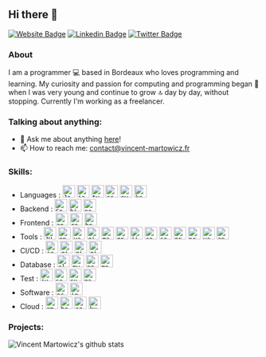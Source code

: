 ## Hi there 👋

<!--
**vmartowicz/vmartowicz** is a ✨ _special_ ✨ repository because its `README.md` (this file) appears on your GitHub profile.

Here are some ideas to get you started:

- 🔭 I’m currently working on ...
- 🌱 I’m currently learning ...
- 👯 I’m looking to collaborate on ...
- 🤔 I’m looking for help with ...
- 💬 Ask me about ...
- 📫 How to reach me: ...
- 😄 Pronouns: ...
- ⚡ Fun fact: ...
-->

[![Website Badge](https://img.shields.io/badge/My%20Portfolio-3b5998?style=flat-square&logo=google-chrome&logoColor=white)](https://www.vincent-martowicz.fr/portfolio)
[![Linkedin Badge](https://img.shields.io/badge/-Vincent%20Martowicz-0e76a8?style=flat-square&logo=Linkedin&logoColor=white)](https://linkedin.com/in/vincentmartowicz/)
[![Twitter Badge](https://img.shields.io/badge/-@vmartowicz-00acee?style=flat-square&logo=Twitter&logoColor=white)](https://twitter.com/vmartowicz)
<br/>

### About

I am a programmer 💻 based in Bordeaux who loves programming and learning. My curiosity and passion for computing and programming began 🚀 when I was very young and continue to grow 🔝 day by day, without stopping.
Currently I'm working as a freelancer.

### Talking about anything:

- 💬 Ask me about anything [here](https://github.com/vmartowicz/vmartowicz/issues/)! 
- 📫 How to reach me: contact@vincent-martowicz.fr

### Skills:

- Languages :
  <code><img height="25" src="https://cdn.jsdelivr.net/gh/devicons/devicon@latest/icons/java/java-original.svg" alt="Java"></code>
  <code><img height="25" src="https://cdn.jsdelivr.net/gh/devicons/devicon@latest/icons/javascript/javascript-original.svg" alt="javascript"></code>
  <code><img height="25" src="https://cdn.jsdelivr.net/gh/devicons/devicon@latest/icons/typescript/typescript-original.svg" alt="typescript"></code>
  <code><img height="25" src="https://cdn.jsdelivr.net/gh/devicons/devicon@latest/icons/scala/scala-original.svg" alt="scala"></code>
  <code><img height="25" src="https://cdn.jsdelivr.net/gh/devicons/devicon@latest/icons/python/python-original.svg" alt="python"></code>
  <code><img height="25" src="https://cdn.jsdelivr.net/gh/devicons/devicon@latest/icons/kotlin/kotlin-original.svg" alt="kotlin"></code>
- Backend :
  <code><img height="25" src="https://cdn.jsdelivr.net/gh/devicons/devicon@latest/icons/spring/spring-original.svg" alt="Spring"></code>
  <code><img height="25" src="https://cdn.jsdelivr.net/gh/devicons/devicon@latest/icons/hibernate/hibernate-original.svg" alt="hibernate"></code>
  <code><img height="25" src="https://cdn.jsdelivr.net/gh/devicons/devicon@latest/icons/nodejs/nodejs-original.svg" alt="node"></code>
- Frontend :
  <code><img height="25" src="https://cdn.jsdelivr.net/gh/devicons/devicon@latest/icons/angular/angular-original.svg" alt="angular"></code>
  <code><img height="25" src="https://cdn.jsdelivr.net/gh/devicons/devicon@latest/icons/react/react-original.svg" alt="react"></code>
  <code><img height="25" src="https://cdn.jsdelivr.net/gh/devicons/devicon@latest/icons/bootstrap/bootstrap-original.svg" alt="bootstrap"></code>
- Tools :
  <code><img height="25" src="https://upload.wikimedia.org/wikipedia/commons/5/56/JHipster-logo.png" alt="JHipster"></code>
  <code><img height="25" src="https://cdn.jsdelivr.net/gh/devicons/devicon@latest/icons/npm/npm-original-wordmark.svg" alt="npm"></code>
  <code><img height="25" src="https://cdn.jsdelivr.net/gh/devicons/devicon@latest/icons/yarn/yarn-original.svg" alt="yarn"></code>
  <code><img height="25" src="https://cdn.jsdelivr.net/gh/devicons/devicon@latest/icons/git/git-original.svg" alt="git"></code>
  <code><img height="25" src="https://cdn.jsdelivr.net/gh/devicons/devicon@latest/icons/maven/maven-original.svg" alt="maven"></code>
  <code><img height="25" src="https://cdn.jsdelivr.net/gh/devicons/devicon@latest/icons/gradle/gradle-original.svg" alt="gradle"></code>
  <code><img height="25" src="https://cdn.jsdelivr.net/gh/devicons/devicon@latest/icons/jira/jira-original.svg" alt="jira"></code>
  <code><img height="25" src="https://cdn.jsdelivr.net/gh/devicons/devicon@latest/icons/confluence/confluence-original.svg" alt="confluence"></code>
  <code><img height="25" src="https://cdn.jsdelivr.net/gh/devicons/devicon@latest/icons/sonarqube/sonarqube-original.svg" alt="sonar"></code>
  <code><img height="25" src="https://cdn.jsdelivr.net/gh/devicons/devicon@latest/icons/grafana/grafana-original.svg" alt="grafana"></code>
  <code><img height="25" src="https://cdn.jsdelivr.net/gh/devicons/devicon@latest/icons/prometheus/prometheus-original.svg" alt="prometheus"></code>
  <code><img height="25" src="https://cdn.jsdelivr.net/gh/devicons/devicon@latest/icons/vault/vault-original.svg" alt="vault"></code>
  <code><img height="25" src="https://cdn.jsdelivr.net/gh/devicons/devicon@latest/icons/apachekafka/apachekafka-original.svg" alt="apachekafka"></code>
- CI/CD :
 <code><img height="25" src="https://cdn.jsdelivr.net/gh/devicons/devicon@latest/icons/jenkins/jenkins-original.svg" alt="jenkins"></code>
 <code><img height="25" src="https://cdn.jsdelivr.net/gh/devicons/devicon@latest/icons/github/github-original.svg" alt="github"></code>
 <code><img height="25" src="https://cdn.jsdelivr.net/gh/devicons/devicon@latest/icons/gitlab/gitlab-original.svg" alt="gitlab"></code>
 <code><img height="25" src="https://cdn.jsdelivr.net/gh/devicons/devicon@latest/icons/githubactions/githubactions-original.svg" alt="githubaction"></code> 
- Database : 
  <code><img height="25" src="https://cdn.jsdelivr.net/gh/devicons/devicon@latest/icons/elasticsearch/elasticsearch-original.svg" alt="elasticsearch"></code>
  <code><img height="25" src="https://cdn.jsdelivr.net/gh/devicons/devicon@latest/icons/mysql/mysql-original.svg" alt="mysql"></code>
  <code><img height="25" src="https://cdn.jsdelivr.net/gh/devicons/devicon@latest/icons/postgresql/postgresql-original.svg" alt="postgresql"></code>
  <code><img height="25" src="https://cdn.jsdelivr.net/gh/devicons/devicon@latest/icons/mongodb/mongodb-original.svg" alt="mongodb"></code>  
- Test :
  <code><img height="25" src="https://cdn.jsdelivr.net/gh/devicons/devicon@latest/icons/junit/junit-original.svg" alt="junit"></code>
  <code><img height="25" src="https://cdn.jsdelivr.net/gh/devicons/devicon@latest/icons/selenium/selenium-original.svg" alt="selenium"></code>
  <code><img height="25" src="https://cdn.jsdelivr.net/gh/devicons/devicon@latest/icons/cucumber/cucumber-plain.svg" alt="cucumber"></code>
  <code><img height="25" src="https://cdn.jsdelivr.net/gh/devicons/devicon@latest/icons/gatling/gatling-original.svg" alt="gatling"></code>
- Software :
  <code><img height="25" src="https://cdn.jsdelivr.net/gh/devicons/devicon@latest/icons/eclipse/eclipse-original.svg" alt="eclipse"></code>
  <code><img height="25" src="https://cdn.jsdelivr.net/gh/devicons/devicon@latest/icons/intellij/intellij-original.svg" alt="intellij"></code>
- Cloud :
  <code><img height="25" src="https://cdn.jsdelivr.net/gh/devicons/devicon@latest/icons/amazonwebservices/amazonwebservices-original-wordmark.svg" alt="amazonwebservices"></code>
  <code><img height="25" src="https://cdn.jsdelivr.net/gh/devicons/devicon@latest/icons/heroku/heroku-original.svg" alt="heroku"></code>
  <code><img height="25" src="https://cdn.jsdelivr.net/gh/devicons/devicon@latest/icons/azuredevops/azuredevops-original.svg" alt="azuredevops"></code>
  <code><img height="25" src="https://cdn.jsdelivr.net/gh/devicons/devicon@latest/icons/kubernetes/kubernetes-original.svg" alt="kubernetes"></code>

### Projects:

![Vincent Martowicz's github stats](https://github-readme-stats.vercel.app/api?username=vmartowicz&count_private=true&hide=contribs&theme=tokyonight)

